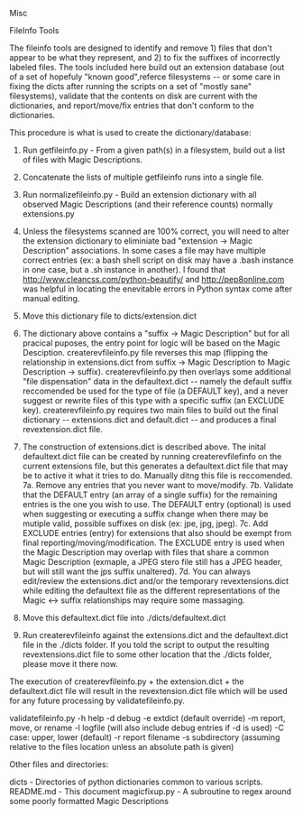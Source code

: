 Misc

FileInfo Tools

The fileinfo tools are designed to identify and remove 1) files that don't appear to be what they represent, and 2) to fix the suffixes of incorrectly labeled files. The tools included here build out an extension database (out of a set of hopefuly "known good",referce filesystems -- or some care in fixing the dicts after running the scripts on a set of "mostly sane" filesystems),  validate that the contents on disk are current with the dictionaries, and report/move/fix entries that don't conform to the dictionaries.


This procedure is what is used to create the dictionary/database:

1. Run getfileinfo.py - From a given path(s) in a filesystem, build out a list of files with Magic Descriptions.

2. Concatenate the lists of multiple getfileinfo runs into a single file.

3. Run normalizefileinfo.py - Build an extension dictionary with all observed Magic Descriptions (and their reference counts) normally extensions.py 

4. Unless the filesystems scanned are 100% correct, you will need to alter the extension dictionary to eliminiate bad "extension -> Magic Description" associations. In some cases a file may have multiple correct entries (ex: a bash shell script on disk may have a .bash instance in one case, but a .sh instance in another). I found that http://www.cleancss.com/python-beautify/ and http://pep8online.com was helpful in locating the enevitable errors in Python syntax come after manual editing.

5. Move this dictionary file to dicts/extension.dict

6. The dictionary above contains a "suffix -> Magic Description" but for all pracical puposes, the entry point for logic will be based on the Magic Desciption. createrevfileinfo.py file reverses this map (flipping the relationship in extensions.dict from suffix -> Magic Description to Magic Description -> suffix). createrevfileinfo.py then overlays some additional "file dispensation" data in the defaultext.dict -- namely the default suffix reccomended be used for the type of file (a DEFAULT key), and a never suggest or rewrite files of this type with a specific suffix (an EXCLUDE key). createrevfileinfo.py requires two main files to build out the final dictionary -- extensions.dict and default.dict -- and produces a final revextension.dict file. 

7. The construction of extensions.dict is described above. The inital defaultext.dict file can be created by running createrevfilefinfo on the current extensions file, but this generates a defaultext.dict file that may be to active it what it tries to do. Manually ditng this file is reccomended. 
7a. Remove any entries that you never want to move/modify.
7b. Validate that the DEFAULT entry (an array of a single suffix) for the remaining entries is the one you wish to use. The DEFAULT entry (optional) is used when suggesting or executing a suffix change when there may be mutiple valid, possible suffixes on disk (ex: jpe, jpg, jpeg).
7c. Add EXCLUDE entries (entry) for extensions that also should be exempt from final reporting/moving/modification. The EXCLUDE entry is used when the Magic Description may overlap with files that share a common Magic Description (exmaple, a JPEG stero file still has a JPEG header, but will still want the jps suffix unaltered).
7d. You can always edit/review the extensions.dict and/or the temporary revextensions.dict while editing the defaultext file as the different representations of the Magic <-> suffix relationships may require some massaging. 
8. Move this defaultext.dict file into ./dicts/defaultext.dict

9. Run createrevfileinfo against the extensions.dict and the defaultext.dict file in the ./dicts folder. If you told the script to output the resulting revextensions.dict file to some other location that the ./dicts folder, please move it there now.


The execution of createrevfileinfo.py + the extension.dict + the defaultext.dict file will result in the revextension.dict file which will be used for any future processing by validatefileinfo.py.

validatefileinfo.py
 -h help
 -d debug
 -e extdict (default override)
 -m report, move, or rename
 -l logfile (will also include debug entries if -d is used)
 -C case: upper, lower (default)
 -r report filename
 -s subdirectory (assuming relative to the files location unless an absolute path is given)



Other files and directories:

dicts - Directories of python dictionaries common to various scripts.
README.md - This document
magicfixup.py - A subroutine to regex around some poorly formatted Magic Descriptions
